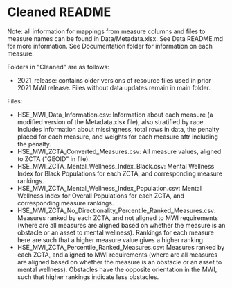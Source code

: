 # Cleaned README

Note: all information for mappings from measure columns and files to measure names can be found in Data/Metadata.xlsx. See Data README.md for more information. See Documentation folder for information on each measure.

Folders in "Cleaned" are as follows:
- 2021_release: contains older versions of resource files used in prior 2021 MWI release. Files without data updates remain in main folder.

Files:
- HSE_MWI_Data_Information.csv: Information about each measure (a modified version of the Metadata.xlsx file), also stratified by race. Includes information about missingness, total rows in data, the penalty placed for each measure, and weights for each measure aftr including the penalty.
- HSE_MWI_ZCTA_Converted_Measures.csv: All measure values, aligned to ZCTA ("GEOID" in file).
- HSE_MWI_ZCTA_Mental_Wellness_Index_Black.csv: Mental Wellness Index for Black Populations for each ZCTA, and corresponding measure rankings.
- HSE_MWI_ZCTA_Mental_Wellness_Index_Population.csv: Mental Wellness Index for Overall Populations for each ZCTA, and corresponding measure rankings.
- HSE_MWI_ZCTA_No_Directionality_Percentile_Ranked_Measures.csv: Measures ranked by each ZCTA, and not aligned to MWI requirements (where are all measures are aligned based on whether the measure is an obstacle or an asset to mental wellness). Rankings for each measure here are such that a higher measure value gives a higher ranking.
- HSE_MWI_ZCTA_Percentile_Ranked_Measures.csv: Measures ranked by each ZCTA, and aligned to MWI requirements (where are all measures are aligned based on whether the measure is an obstacle or an asset to mental wellness). Obstacles have the opposite orientation in the MWI, such that higher rankings indicate less obstacles.